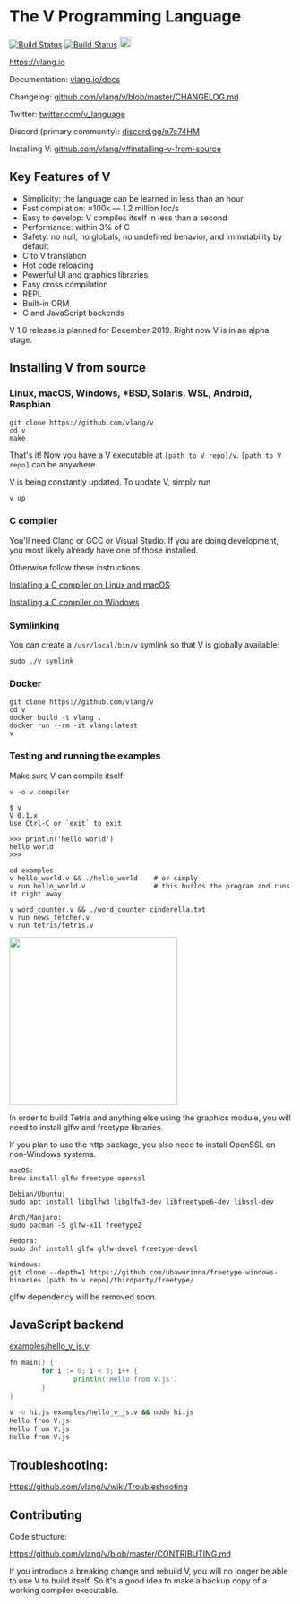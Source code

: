 # The V Programming Language

[![Build Status](https://github.com/vlang/v/workflows/CI/badge.svg)](https://github.com/vlang/v/commits/master)
[![Build Status](https://travis-ci.org/vlang/v.svg?branch=master)](https://travis-ci.org/vlang/v)
<a href='https://patreon.com/vlang'><img src='https://img.shields.io/endpoint.svg?url=https%3A%2F%2Fshieldsio-patreon.herokuapp.com%2Fvlang%2Fpledges&style=for-the-badge' height='20'></a>

https://vlang.io

Documentation: [vlang.io/docs](https://vlang.io/docs)

Changelog: [github.com/vlang/v/blob/master/CHANGELOG.md](https://github.com/vlang/v/blob/master/CHANGELOG.md)

Twitter: [twitter.com/v_language](https://twitter.com/v_language)

Discord (primary community): [discord.gg/n7c74HM](https://discord.gg/n7c74HM)

Installing V: [github.com/vlang/v#installing-v-from-source](https://github.com/vlang/v#installing-v-from-source)

## Key Features of V

- Simplicity: the language can be learned in less than an hour
- Fast compilation: ≈100k — 1.2 million loc/s
- Easy to develop: V compiles itself in less than a second
- Performance: within 3% of C
- Safety: no null, no globals, no undefined behavior, and immutability by default
- C to V translation
- Hot code reloading
- Powerful UI and graphics libraries
- Easy cross compilation
- REPL
- Built-in ORM
- C and JavaScript backends

V 1.0 release is planned for December 2019. Right now V is in an alpha stage.

## Installing V from source

### Linux, macOS, Windows, *BSD, Solaris, WSL, Android, Raspbian

```shell
git clone https://github.com/vlang/v
cd v
make
```

That's it! Now you have a V executable at `[path to V repo]/v`. `[path to V repo]` can be anywhere.

V is being constantly updated. To update V, simply run

```shell
v up
```

### C compiler

You'll need Clang or GCC or Visual Studio. If you are doing development, you most likely already have one of those installed.

Otherwise follow these instructions:

[Installing a C compiler on Linux and macOS
](https://github.com/vlang/v/wiki/Installing-a-C-compiler-on-Linux-macOS)

[Installing a C compiler on Windows
](https://github.com/vlang/v/wiki/Installing-a-C-compiler-on-Windows)

### Symlinking

You can create a `/usr/local/bin/v` symlink so that V is globally available:

```shell
sudo ./v symlink
```

### Docker

```shell
git clone https://github.com/vlang/v
cd v
docker build -t vlang .
docker run --rm -it vlang:latest
v
```

### Testing and running the examples

Make sure V can compile itself:

```shell
v -o v compiler
```

```shell
$ v
V 0.1.x
Use Ctrl-C or `exit` to exit

>>> println('hello world')
hello world
>>>
```

```shell
cd examples
v hello_world.v && ./hello_world    # or simply
v run hello_world.v                 # this builds the program and runs it right away

v word_counter.v && ./word_counter cinderella.txt
v run news_fetcher.v
v run tetris/tetris.v
```

<img src='https://raw.githubusercontent.com/vlang/v/master/examples/tetris/screenshot.png' width=300>

In order to build Tetris and anything else using the graphics module, you will need to install glfw and freetype libraries.

If you plan to use the http package, you also need to install OpenSSL on non-Windows systems.

```shell
macOS:
brew install glfw freetype openssl

Debian/Ubuntu:
sudo apt install libglfw3 libglfw3-dev libfreetype6-dev libssl-dev

Arch/Manjaro:
sudo pacman -S glfw-x11 freetype2

Fedora:
sudo dnf install glfw glfw-devel freetype-devel

Windows:
git clone --depth=1 https://github.com/ubawurinna/freetype-windows-binaries [path to v repo]/thirdparty/freetype/

```

glfw dependency will be removed soon.

## JavaScript backend

[examples/hello_v_js.v](examples/hello_v_js.v):

```go
fn main() {
        for i := 0; i < 3; i++ {
                println('Hello from V.js')
        }
}
```

```bash
v -o hi.js examples/hello_v_js.v && node hi.js
Hello from V.js
Hello from V.js
Hello from V.js
```

## Troubleshooting:

https://github.com/vlang/v/wiki/Troubleshooting

## Contributing

Code structure:

https://github.com/vlang/v/blob/master/CONTRIBUTING.md

If you introduce a breaking change and rebuild V, you will no longer be able to use V to build itself. So it's a good idea to make a backup copy of a working compiler executable.
